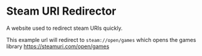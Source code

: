 # Steam URI Redirector
A website used to redirect steam URIs quickly.

This example url will redirect to `steam://open/games` which opens the games library
https://steamuri.com/open/games
